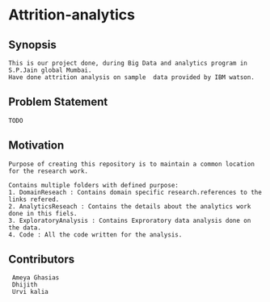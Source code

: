 # Attrition-analytics

## Synopsis
	This is our project done, during Big Data and analytics program in S.P.Jain global Mumbai.
	Have done attrition analysis on sample 	data provided by IBM watson.

## Problem Statement
	TODO
	
## Motivation
	Purpose of creating this repository is to maintain a common location for the research work.	
	
	Contains multiple folders with defined purpose:
	1. DomainReseach : Contains domain specific research.references to the links refered.
	2. AnalyticsReseach : Contains the details about the analytics work done in this fiels.
	3. ExploratoryAnalysis : Contains Exproratory data analysis done on the data.
	4. Code : All the code written for the analysis.
	

## Contributors
	 Ameya Ghasias
	 Dhijith
	 Urvi kalia
	 